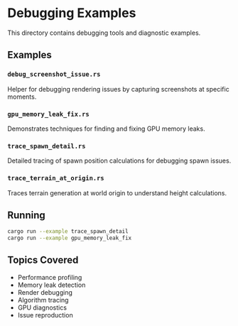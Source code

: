 # Debugging Examples

This directory contains debugging tools and diagnostic examples.

## Examples

### `debug_screenshot_issue.rs`
Helper for debugging rendering issues by capturing screenshots at specific moments.

### `gpu_memory_leak_fix.rs`
Demonstrates techniques for finding and fixing GPU memory leaks.

### `trace_spawn_detail.rs`
Detailed tracing of spawn position calculations for debugging spawn issues.

### `trace_terrain_at_origin.rs`
Traces terrain generation at world origin to understand height calculations.

## Running

```bash
cargo run --example trace_spawn_detail
cargo run --example gpu_memory_leak_fix
```

## Topics Covered

- Performance profiling
- Memory leak detection
- Render debugging
- Algorithm tracing
- GPU diagnostics
- Issue reproduction